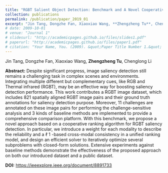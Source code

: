 ```yaml
---
title: "RGBT Salient Object Detection: Benchmark and A Novel Cooperative Ranking Approach (TCSVT 2019)"
collection: publications
permalink: /publication/paper_2019_01
excerpt: "Jin Tang, Dongzhe Fan, Xiaoxiao Wang, **Zhengzheng Tu**, Chenglong Li"
# date: 2009-10-01
# venue: "Journal 1"
# slidesurl: "http://academicpages.github.io/files/slides1.pdf"
# paperurl: "http://academicpages.github.io/files/paper1.pdf"
# citation: "Your Name, You. (2009). &quot;Paper Title Number 1.&quot; <i>Journal 1</i>. 1(1)."
---
```


Jin Tang, Dongzhe Fan, Xiaoxiao Wang, **Zhengzheng Tu**, Chenglong Li

**Abstract:** Despite significant progress, image saliency detection still remains a challenging task in complex scenes and environments. Integrating multiple different but complementary cues, like RGB and Thermal infrared (RGBT), may be an effective way for boosting saliency detection performance. This work contributes a RGBT image dataset, which includes 821 spatially aligned RGBT image pairs and their ground truth annotations for saliency detection purpose. Moreover, 11 challenges are annotated on these image pairs for performing the challenge-sensitive analysis and 3 kinds of baseline methods are implemented to provide a comprehensive comparison platform. With this benchmark, we propose a novel approach based on a cooperative ranking algorithm for RGBT saliency detection. In particular, we introduce a weight for each modality to describe the reliability and a ℓ 1 -based cross-modal consistency in a unified ranking model, and design an efficient solver to iteratively optimize several subproblems with closed-form solutions. Extensive experiments against baseline methods demonstrate the effectiveness of the proposed approach on both our introduced dataset and a public dataset.

**DOI:** https://ieeexplore.ieee.org/document/8891733

